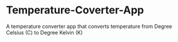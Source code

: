 # Temperature-Coverter-App
A temperature converter app that converts temperature from Degree Celsius (C) to Degree Kelvin (K)
